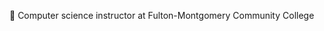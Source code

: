👋 Computer science instructor at Fulton-Montgomery Community College

<!---
- 👀 I’m interested in ...
- 🌱 I’m currently learning ...
- 💞️ I’m looking to collaborate on ...
- 📫 How to reach me ...
--->

<!---
billyice/billyice is a ✨ special ✨ repository because its `README.md` (this file) appears on your GitHub profile.
You can click the Preview link to take a look at your changes.
--->
